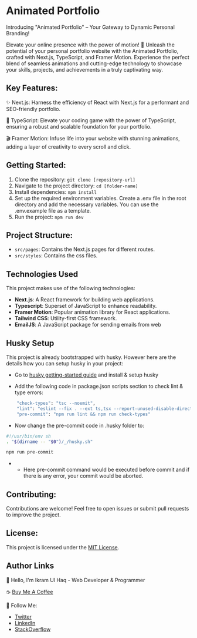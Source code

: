 # Animated Portfolio

Introducing "Animated Portfolio" – Your Gateway to Dynamic Personal Branding!

Elevate your online presence with the power of motion! 🚀 Unleash the potential of your personal portfolio website with the Animated Portfolio, crafted with Next.js, TypeScript, and Framer Motion. Experience the perfect blend of seamless animations and cutting-edge technology to showcase your skills, projects, and achievements in a truly captivating way.

## Key Features:

✨ Next.js: Harness the efficiency of React with Next.js for a performant and SEO-friendly portfolio.

🚀 TypeScript: Elevate your coding game with the power of TypeScript, ensuring a robust and scalable foundation for your portfolio.

🎬 Framer Motion: Infuse life into your website with stunning animations, adding a layer of creativity to every scroll and click.

## Getting Started:

1. Clone the repository: `git clone [repository-url]`
2. Navigate to the project directory: `cd [folder-name]`
3. Install dependencies: `npm install`
4. Set up the required environment variables. Create a .env file in the root directory and add the necessary variables. You can use the .env.example file as a template.
5. Run the project: `npm run dev`

## Project Structure:

- `src/pages`: Contains the Next.js pages for different routes.
- `src/styles`: Contains the css files.

## Technologies Used

This project makes use of the following technologies:

- **Next.js**: A React framework for building web applications.
- **Typescript**: Superset of JavaScript to enhance readability.
- **Framer Motion**: Popular animation library for React applications.
- **Tailwind CSS**: Utility-first CSS framework.
- **EmailJS**: A JavaScript package for sending emails from web

## Husky Setup

This project is already bootstrapped with husky. However here are the details how you can setup husky in your project:

- Go to [husky getting-started guide](https://typicode.github.io/husky/getting-started.html) and install & setup husky

- Add the following code in package.json scripts section to check lint & type errors:

```bash
    "check-types": "tsc --noemit",
    "lint": "eslint --fix . --ext ts,tsx --report-unused-disable-directives --max-warnings 0",
    "pre-commit": "npm run lint && npm run check-types"
```

- Now change the pre-commit code in .husky folder to:

```bash
#!/usr/bin/env sh
. "$(dirname -- "$0")/_/husky.sh"

npm run pre-commit
```

- - Here pre-commit command would be executed before commit and if there is any error, your commit would be aborted.

## Contributing:

Contributions are welcome! Feel free to open issues or submit pull requests to improve the project.

## License:

This project is licensed under the [MIT License](LICENSE.md).

## Author Links

👋 Hello, I'm Ikram Ul Haq - Web Developer & Programmer

☕ [Buy Me A Coffee](https://www.buymeacoffee.com/ikramdeveloper)

🚀 Follow Me:

- [Twitter](https://twitter.com/ikramdeveloper)
- [LinkedIn](https://www.linkedin.com/in/ikramdeveloper/)
- [StackOverflow](https://stackoverflow.com/users/13859212/ikram-ul-haq)
